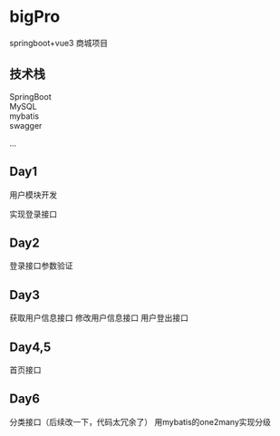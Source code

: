 # bigPro

springboot+vue3 商城项目

## 技术栈

SpringBoot  
MySQL  
mybatis  
swagger  
  
...

## Day1

用户模块开发

实现登录接口 

## Day2

登录接口参数验证

## Day3 

获取用户信息接口 修改用户信息接口 用户登出接口

## Day4,5

首页接口

## Day6

分类接口（后续改一下，代码太冗余了）
用mybatis的one2many实现分级